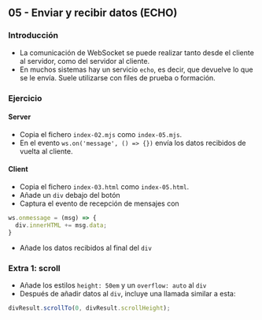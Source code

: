 ## 05 - Enviar y recibir datos (ECHO)

### Introducción

- La comunicación de WebSocket se puede realizar tanto desde el cliente al servidor, como del servidor al cliente.
- En muchos sistemas hay un servicio `echo`, es decir, que devuelve lo que se le envía. Suele utilizarse con files de prueba o formación.

### Ejercicio

#### Server

- Copia el fichero `index-02.mjs` como `index-05.mjs`.
- En el evento `ws.on('message', () => {})` envía los datos recibidos de vuelta al cliente.

#### Client

- Copia el fichero `index-03.html` como `index-05.html`.
- Añade un `div` debajo del botón
- Captura el evento de recepción de mensajes con 
```js
ws.onmessage = (msg) => {
  div.innerHTML += msg.data;
}
```
- Añade los datos recibidos al final del `div`

### Extra 1: scroll

- Añade los estilos `height: 50em` y un `overflow: auto` al `div`
- Después de añadir datos al `div`, incluye una llamada similar a esta:
```js
divResult.scrollTo(0, divResult.scrollHeight);
```
